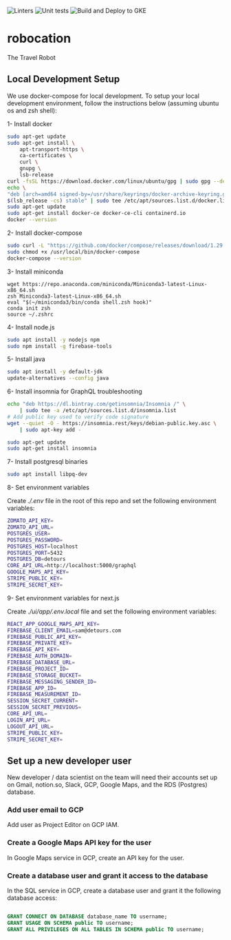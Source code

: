 ![Linters](https://github.com/dataseams/detours/actions/workflows/linter.yml/badge.svg?branch=master&event=push) ![Unit tests](https://github.com/dataseams/detours/actions/workflows/tests.yml/badge.svg?branch=master&event=push) ![Build and Deploy to GKE](https://github.com/dataseams/detours/actions/workflows/google.yml/badge.svg?branch=add-env-to-actions&event=pull_request)
# robocation

The Travel Robot

## Local Development Setup
We use docker-compose for local development. To setup your local development environment, follow the instructions below (assuming ubuntu os and zsh shell):

1- Install docker

```bash
sudo apt-get update
sudo apt-get install \
    apt-transport-https \
    ca-certificates \
    curl \
    gnupg \
    lsb-release
curl -fsSL https://download.docker.com/linux/ubuntu/gpg | sudo gpg --dearmor -o /usr/share/keyrings/docker-archive-keyring.gpg
echo \
"deb [arch=amd64 signed-by=/usr/share/keyrings/docker-archive-keyring.gpg] https://download.docker.com/linux/ubuntu \
$(lsb_release -cs) stable" | sudo tee /etc/apt/sources.list.d/docker.list > /dev/null
sudo apt-get update
sudo apt-get install docker-ce docker-ce-cli containerd.io
docker --version
```

2- Install docker-compose

```bash
sudo curl -L "https://github.com/docker/compose/releases/download/1.29.1/docker-compose-$(uname -s)-$(uname -m)" -o /usr/local/bin/docker-compose
sudo chmod +x /usr/local/bin/docker-compose
docker-compose --version
```

3- Install miniconda

```
wget https://repo.anaconda.com/miniconda/Miniconda3-latest-Linux-x86_64.sh
zsh Miniconda3-latest-Linux-x86_64.sh
eval "$(~/miniconda3/bin/conda shell.zsh hook)"
conda init zsh
source ~/.zshrc
```

4- Install node.js

```bash
sudo apt install -y nodejs npm
sudo npm install -g firebase-tools
```

5- Install java

```bash
sudo apt install -y default-jdk
update-alternatives --config java
```

6- Install insomnia for GraphQL troubleshooting

```bash
echo "deb https://dl.bintray.com/getinsomnia/Insomnia /" \
    | sudo tee -a /etc/apt/sources.list.d/insomnia.list
# Add public key used to verify code signature
wget --quiet -O - https://insomnia.rest/keys/debian-public.key.asc \
    | sudo apt-key add -

sudo apt-get update
sudo apt-get install insomnia
```

7- Install postgresql binaries

```bash
sudo apt install libpq-dev
```

8- Set environment variables

Create _./.env_ file in the root of this repo and set the following environment variables:

```bash
ZOMATO_API_KEY=
ZOMATO_API_URL=
POSTGRES_USER=
POSTGRES_PASSWORD=
POSTGRES_HOST=localhost
POSTGRES_PORT=5432
POSTGRES_DB=detours
CORE_API_URL=http://localhost:5000/graphql
GOOGLE_MAPS_API_KEY=
STRIPE_PUBLIC_KEY=
STRIPE_SECRET_KEY=
```

9- Set environment variables for next.js

Create _./ui/app/.env.local_ file and set the following environment variables:

```bash
REACT_APP_GOOGLE_MAPS_API_KEY=
FIREBASE_CLIENT_EMAIL=sam@detours.com
FIREBASE_PUBLIC_API_KEY=
FIREBASE_PRIVATE_KEY=
FIREBASE_API_KEY=
FIREBASE_AUTH_DOMAIN=
FIREBASE_DATABASE_URL=
FIREBASE_PROJECT_ID=
FIREBASE_STORAGE_BUCKET=
FIREBASE_MESSAGING_SENDER_ID=
FIREBASE_APP_ID=
FIREBASE_MEASUREMENT_ID=
SESSION_SECRET_CURRENT=
SESSION_SECRET_PREVIOUS=
CORE_API_URL=
LOGIN_API_URL=
LOGOUT_API_URL=
STRIPE_PUBLIC_KEY=
STRIPE_SECRET_KEY=

```

## Set up a new developer user

New developer / data scientist on the team will need their accounts set up on Gmail, notion.so, Slack, GCP, Google Maps, and the RDS (Postgres) database.

### Add user email to GCP

Add user as Project Editor on GCP IAM.

### Create a Google Maps API key for the user

In Google Maps service in GCP, create an API key for the user.

### Create a database user and grant it access to the database

In the SQL service in GCP, create a database user and grant it the following database access:

```sql

GRANT CONNECT ON DATABASE database_name TO username;
GRANT USAGE ON SCHEMA public TO username;
GRANT ALL PRIVILEGES ON ALL TABLES IN SCHEMA public TO username;
```
